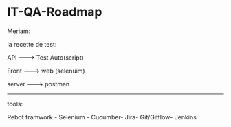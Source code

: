 # IT-QA-Roadmap
Meriam:

la recette de test:

API ---> Test Auto(script)

Front ---> web (selenuim)

server ---> postman


--------------------
tools:

Rebot framwork - Selenium - Cucumber- Jira- Git/Gitflow- Jenkins
